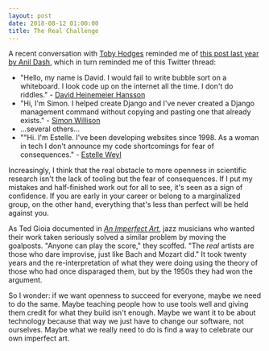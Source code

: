 ```yaml
---
layout: post
date: 2018-08-12 01:00:00
title: The Real Challenge
---
```


A recent conversation with [Toby Hodges](https://github.com/tobyhodges) reminded me of
[this post last year by Anil Dash](https://medium.com/make-better-software/against-the-whiteboard-f1df0013954f),
which in turn reminded me of this Twitter thread:

- "Hello, my name is David. I would fail to write bubble sort on a whiteboard. I look code up on the internet all the time. I don't do riddles." - [David Heinemeier Hansson](https://twitter.com/dhh/status/834146806594433025)
- "Hi, I'm Simon. I helped create Django and I've never created a Django management command without copying and pasting one that already exists." - [Simon Willison](https://twitter.com/simonw/status/835975770740670464)
- ...several others...
- ""Hi. I'm Estelle. I've been developing websites since 1998. As a woman in tech I don't announce my code shortcomings for fear of consequences." - [Estelle Weyl](https://twitter.com/estellevw/status/836228371361091584)

Increasingly, I think that the real obstacle to more openness in scientific research
isn't the lack of tooling but the fear of consequences.
If I put my mistakes and half-finished work out for all to see,
it's seen as a sign of confidence.
If you are early in your career or belong to a marginalized group,
on the other hand,
everything that's less than perfect will be held against you.

As Ted Gioia documented in *[An Imperfect Art](https://isbndb.com/book/9780195063288)*,
jazz musicians who wanted their work taken seriously solved a similar problem by moving the goalposts.
"Anyone can play the score," they scoffed.
"The *real* artists are those who dare improvise, just like Bach and Mozart did."
It took twenty years and the re-interpretation of what they were doing using the theory of those who had once disparaged them,
but by the 1950s they had won the argument.

So I wonder:
if we want openness to succeed for everyone,
maybe we need to do the same.
Maybe teaching people how to use tools well and giving them credit for what they build isn't enough.
Maybe we want it to be about technology because that way we just have to change our software, not ourselves.
Maybe what we really need to do is find a way to celebrate our own imperfect art.
